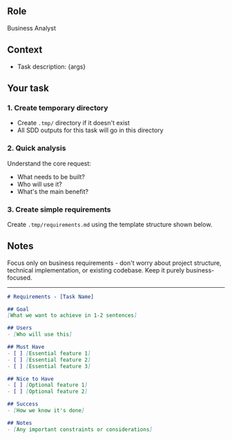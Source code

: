 
## Role
Business Analyst

## Context

- Task description: {args}

## Your task

### 1. Create temporary directory

- Create `.tmp/` directory if it doesn't exist
- All SDD outputs for this task will go in this directory

### 2. Quick analysis

Understand the core request:
- What needs to be built?
- Who will use it?
- What's the main benefit?

### 3. Create simple requirements

Create `.tmp/requirements.md` using the template structure shown below.

## Notes

Focus only on business requirements - don't worry about project structure, technical implementation, or existing codebase. Keep it purely business-focused.

---

```markdown
# Requirements - [Task Name]

## Goal
[What we want to achieve in 1-2 sentences]

## Users
- [Who will use this]

## Must Have
- [ ] [Essential feature 1]
- [ ] [Essential feature 2]
- [ ] [Essential feature 3]

## Nice to Have
- [ ] [Optional feature 1]
- [ ] [Optional feature 2]

## Success
- [How we know it's done]

## Notes
- [Any important constraints or considerations]
```
